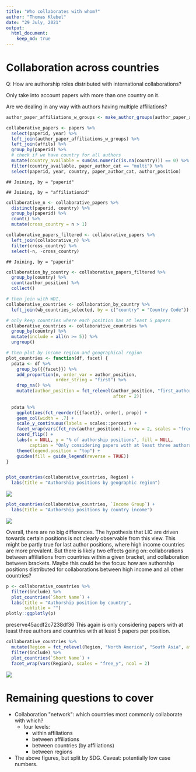 ```yaml
---
title: "Who collaborates with whom?"
author: "Thomas Klebel"
date: "29 July, 2021"
output: 
  html_document:
    keep_md: true
---
```




# Collaboration across countries
Q: How are authorship roles distributed with international collaborations?

Only take into account papers with more than one country on it.

Are we dealing in any way with authors having multiple affiliations?



```r
author_paper_affiliations_w_groups <- make_author_groups(author_paper_affiliations)

collaborative_papers <- papers %>% 
  select(paperid, year) %>% 
  left_join(author_paper_affiliations_w_groups) %>% 
  left_join(affils) %>% 
  group_by(paperid) %>% 
  # check if we have country for all authors
  mutate(country_available = sum(as.numeric(is.na(country))) == 0) %>% 
  filter(country_available, paper_author_cat == "multi") %>% 
  select(paperid, year, country, paper_author_cat, author_position)
```

```
## Joining, by = "paperid"
```

```
## Joining, by = "affiliationid"
```

```r
collaborative_n <- collaborative_papers %>% 
  distinct(paperid, country) %>% 
  group_by(paperid) %>% 
  count() %>% 
  mutate(cross_country = n > 1)

collaborative_papers_filtered <- collaborative_papers %>% 
  left_join(collaborative_n) %>% 
  filter(cross_country) %>% 
  select(-n, -cross_country)
```

```
## Joining, by = "paperid"
```


```r
collaboration_by_country <- collaborative_papers_filtered %>% 
  group_by(country) %>% 
  count(author_position) %>% 
  collect()

# then join with WDI, 
collaborative_countries <- collaboration_by_country %>% 
  left_join(wb_countries_selected, by = c("country" = "Country Code"))

# only keep countries where each position has at least 5 papers
collaborative_countries <- collaborative_countries %>% 
  group_by(country) %>% 
  mutate(include = all(n >= 5)) %>% 
  ungroup()
```


```r
# then plot by income region and geographical region
plot_countries <- function(df, facet) {
  pdata <- df %>% 
    group_by({{facet}}) %>% 
    add_proportion(n, order_var = author_position,
                   order_string = "first") %>% 
    drop_na() %>% 
    mutate(author_position = fct_relevel(author_position, "first_author", 
                                         after = 2))
  
  pdata %>% 
    ggplot(aes(fct_reorder({{facet}}, order), prop)) +
    geom_col(width = .7) +
    scale_y_continuous(labels = scales::percent) +
    facet_wrap(vars(fct_rev(author_position)), nrow = 2, scales = "free_x") +
    coord_flip() +
    labs(x = NULL, y = "% of authorship positions", fill = NULL,
         caption = "Only considering papers with at least three authors\nand with affiliations from at least two distinct countries.") +
    theme(legend.position = "top") +
    guides(fill = guide_legend(reverse = TRUE))
}


plot_countries(collaborative_countries, Region) +
  labs(title = "Authorship positions by geographic region")
```

![](02-sdg_with_whom_files/figure-html/unnamed-chunk-3-1.png)<!-- -->


```r
plot_countries(collaborative_countries, `Income Group`) +
  labs(title = "Authorship positions by country income")
```

![](02-sdg_with_whom_files/figure-html/unnamed-chunk-4-1.png)<!-- -->

Overall, there are no big differences. The hypothesis that LIC are driven 
towards certain positions is not clearly observable from this view. This might be
partly true for last author positions, where high income countries are more prevalent.
But there is likely two effects going on: collaborations between affiliations from
countries within a given bracket, and collaboration between brackets.
Maybe this could be the focus: how are authorship positions distributed
for collaborations between high income and all other countries?




```r
p <- collaborative_countries %>% 
  filter(include) %>% 
  plot_countries(`Short Name`) +
  labs(title = "Authorship position by country", 
       subtitle = "")
plotly::ggplotly(p)
```

preserve45acdf2c7238df36
This again is only considering papers with at least three authors and countries
with at least 5 papers per position.


```r
collaborative_countries %>% 
  mutate(Region = fct_relevel(Region, "North America", "South Asia", after = 5)) %>% 
  filter(include) %>% 
  plot_countries(`Short Name`) +
  facet_wrap(vars(Region), scales = "free_y", ncol = 2)
```

![](02-sdg_with_whom_files/figure-html/unnamed-chunk-6-1.png)<!-- -->


# Remaining questions to cover

- Collaboration "network": which countries most commonly collaborate with which?
  + four levels:
    - within affiliations
    - between affiliations
    - between countries (by affiliations)
    - between regions
- The above figures, but split by SDG. Caveat: potentially low case numbers.



